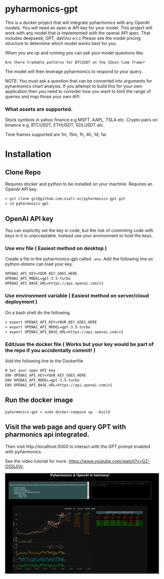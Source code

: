 # pyharmonics-gpt

This is a docker project that will integrate pyharmonics with any OpenAI models.  You will need an open ai API key for your model.
This project will work with any model that is implemented with the openai API spec.  That includes deepseek, GPT, daVinci e.t.c
Please see the model pricing structure to determine which model works best for you.


When you are up and running you can ask your model questions like.

```
Are there tradable patterns for BTCUSDT on the 15min time frame?
```

The model will then leverage pyharmonics to respond to your query.

NOTE: You must ask a question that can be converted into arguments for pyharmonics chart analysis.  If you attempt to build this for your own application then you need to consider how you want to limit the range of queries and map those your own API.

### What assets are supported.

Stock symbols in yahoo finance e.g MSFT, AAPL, TSLA etc.
Crypto pairs on binance e.g. BTCUSDT, ETHUSDT, SOLUSDT etc.

Time frames supported are 1m, 15m, 1h, 4h, 1d, 1w.

# Installation

## Clone Repo

Requires docker and python to be installed on your machine.
Requires an OpenAI API key.
```
> git clone git@github.com:niall-oc/pyharmonics-gpt.git
> cd pyharmonics-gpt
```

## OpenAI API key

You can explicitly set the key in code, but the risk of commiting code with keys in it is unacceptable.  Instead use your environment to hold the keys.

### Use env file ( Easiest method on desktop )
Create a file in the pyharmonics-gpt called ```.env```. Add the following line so python-dotenv can load your key.

```
OPENAI_API_KEY=YOUR_KEY_GOES_HERE
OPENAI_API_MODEL=gpt-3.5-turbo
OPENAI_API_BASE_URL=https://api.openai.com/v1
```

### Use environment variable ( Easiest method on server/cloud deployment )
On a bash shell do the following.
```
> export OPENAI_API_KEY=YOUR_KEY_GOES_HERE
> export OPENAI_API_MODEL=gpt-3.5-turbo
> export OPENAI_API_BASE_URL=https://api.openai.com/v1
```

### Edit/use the docker file ( Works but your key would be part of the repo if you accidentally commit! )
Add the following line to the Dockerfile

```
# Set your open API key
ENV OPENAI_API_KEY=YOUR_KEY_GOES_HERE
ENV OPENAI_API_MODEL=gpt-3.5-turbo
ENV OPENAI_API_BASE_URL=https://api.openai.com/v1
```

## Run the docker image
```
pyharmonics-gpt > sudo docker-compose up --build
```

## Visit the web page and query GPT with pharmonics api integrated.
Then visit http://localhost:5000 to interact with the GPT prompt enabled with pyharmonics.

See the video tutorial for more. https://www.youtube.com/watch?v=GZ-O5SlJjVc

![Desktop UI](pyharmonics.png)

